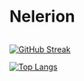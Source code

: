 # Nelerion

<img src="https://komarev.com/ghpvc/?username=Nelerion&style=flat-square&color=blue" alt=""/>


[![GitHub Streak](http://github-readme-streak-stats.herokuapp.com?user=Nelerion&theme=dark&background=F5F5F5)](https://git.io/streak-stats)

[![Top Langs](https://github-readme-stats.vercel.app/api/top-langs/?username=Nelerion&layout=compact&theme=vision-friendly-dark)](https://github.com/anuraghazra/github-readme-stats)
